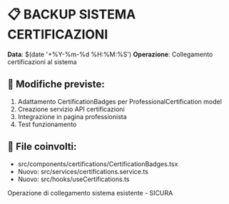# 📋 BACKUP SISTEMA CERTIFICAZIONI
**Data**: $(date '+%Y-%m-%d %H:%M:%S')
**Operazione**: Collegamento certificazioni al sistema

## 🔧 Modifiche previste:
1. Adattamento CertificationBadges per ProfessionalCertification model
2. Creazione servizio API certificazioni  
3. Integrazione in pagina professionista
4. Test funzionamento

## 📁 File coinvolti:
- src/components/certifications/CertificationBadges.tsx
- Nuovo: src/services/certifications.service.ts
- Nuovo: src/hooks/useCertifications.ts

Operazione di collegamento sistema esistente - SICURA
